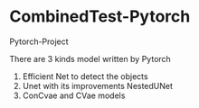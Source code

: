 # CombinedTest-Pytorch
Pytorch-Project 

There are 3 kinds model written by Pytorch
1. Efficient Net to detect the objects
2. Unet with its improvements NestedUNet
3. ConCvae and CVae models


